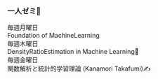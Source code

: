 ### 一人ゼミ🤪 
毎週月曜日  
Foundation of MachineLearning  
毎週木曜日  
DensityRatioEstimation in Machine Learning💪  
毎週金曜日  
関数解析と統計的学習理論 (Kanamori Takafumi)✍️   
